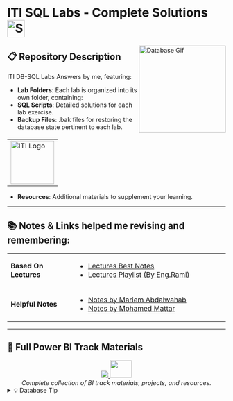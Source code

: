 # ITI SQL Labs - Complete Solutions <img src="https://upload.wikimedia.org/wikipedia/commons/8/87/Sql_data_base_with_logo.png" width="40" alt="SQL Logo"/> 

<img src="https://media.giphy.com/media/v1.Y2lkPTc5MGI3NjExcW0yY2VlZ3FqY2JjY3B6eG5jZ2Z4dWZ6eGQ2a2RjbjB1dGZ6eWZ6YiZlcD12MV9pbnRlcm5hbF9naWZfYnlfaWQmY3Q9Zw/13HgwGsXF0aiGY/giphy.gif" width="200" align="right" alt="Database Gif">

<table align="right">
  <tr>
    <td>
      <img src="https://github.com/user-attachments/assets/243c5c7d-3d39-48f1-b54c-77659bd80f25" alt="ITI Logo" height="100">
    </td>
  </tr>
</table>

## 📋 Repository Description  
ITI DB-SQL Labs Answers by me, featuring:

- **Lab Folders**: Each lab is organized into its own folder, containing:
- **SQL Scripts**: Detailed solutions for each lab exercise.
- **Backup Files**: .bak files for restoring the database state pertinent to each lab.
- **Resources**: Additional materials to supplement your learning.

---

## 📚 Notes & Links helped me revising and remembering:

<table>
  <tr>
    <td width="30%"><b>Based On Lectures</b></td>
    <td>
      <ul>
        <li><a href="https://drive.google.com/drive/folders/1PvaQay1-cddCIegXObp5X5DW8cXpCo85">Lectures Best Notes</a></li>
        <li><a href="https://www.youtube.com/playlist?list=PLAowHBw9BCw5b56-SfY7tgndHbGcQycp2">Lectures Playlist (By Eng.Rami)</a></li>
      </ul>
    </td>
  </tr>
  <tr>
    <td><b>Helpful Notes</b></td>
    <td>
      <ul>
        <li><a href="https://relic-dimple-eee.notion.site/SQL-c11692abdd894c89ab73d82545db0e63">Notes by Mariem Abdalwahab</a></li>
        <li><a href="https://well-stoat-3a6.notion.site/SQL-3121837d8bb24c798a20057b43cc3307">Notes by Mohamed Mattar</a></li>
      </ul>
    </td>
  </tr>
</table>

---

## 🚀 Full Power BI Track Materials


<div align="center">
  <a href="https://github.com/Moataz-Elmesmary/ITI-Business-Intelligence-Development">
    <img src="https://img.shields.io/badge/_My_BI_Repository-Important-blue?style=for-the-badge&logo=github">
  </a> <img src="https://media.giphy.com/media/mBYkXvLxkHZFmqBHIC/giphy.gif" width=50px height=40px>
  <br>
  <em>Complete collection of BI track materials, projects, and resources.</em>
</div>

<details>
<summary>💡 Database Tip</summary>
  

-- <h5>Pro Tip: Always BACKUP before you ALTER!</h5>

| Situation                  | Backup Type       | Risk Level |
|----------------------------|-------------------|------------|
| Before ALTER TABLE          | Full DB           | ☠️☠️☠️☠️☠️ |
| Before running DELETE       | Transaction Log   | ☠️☠️☠️     |
| Before Power BI refresh     | .pbix File        | ☠️☠️☠️☠️   |
| Before Projects submission   | Both .bak and .sql| ☠️☠️☠️☠️☠️ |

---


